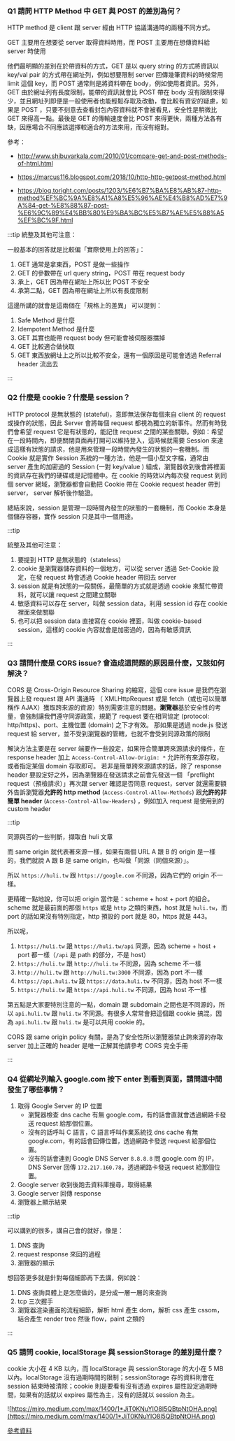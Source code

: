 ### Q1 請問 HTTP Method 中 GET 與 POST 的差別為何？

HTTP method 是 client 跟 server 經由 HTTP 協議溝通時的兩種不同方式。

GET 主要用在想要從 server 取得資料時用，而 POST 主要用在想傳資料給 server 時使用

他們最明顯的差別在於帶資料的方式，GET 是以 query string 的方式將資訊以 key/val pair 的方式帶在網址列，例如想要限制 server 回傳幾筆資料的時候常用 limit 這個 key，而 POST 通常則是將資料帶在 body，例如使用者資訊。另外，GET 由於網址列有長度限制，能帶的資訊就會比 POST 帶在 body 沒有限制來得少，並且網址列即便是一般使用者也能輕鬆存取及改動，會比較有資安的疑慮，如果是 POST ，只要不刻意去查看封包內容資料就不會被看見，安全性是稍微比 GET 來得高一點。最後是 GET 的傳輸速度會比 POST 來得更快，兩種方法各有缺，因應場合不同應該選擇較適合的方法來用，而沒有絕對。

參考：

- http://www.shibuvarkala.com/2010/01/compare-get-and-post-methods-of-html.html

- https://marcus116.blogspot.com/2018/10/http-http-getpost-method.html

- https://blog.toright.com/posts/1203/%E6%B7%BA%E8%AB%87-http-method%EF%BC%9A%E8%A1%A8%E5%96%AE%E4%B8%AD%E7%9A%84-get-%E8%88%87-post-%E6%9C%89%E4%BB%80%E9%BA%BC%E5%B7%AE%E5%88%A5%EF%BC%9F.html

:::tip 統整及其他可注意：

一般基本的回答就是比較偏「實際使用上的回答」：

1. GET 通常是拿東西，POST 是做一些操作
2. GET 的參數帶在 url query string，POST 帶在 request body
3. 承上，GET 因為帶在網址上所以比 POST 不安全
4. 承第二點，GET 因為帶在網址上所以有長度限制

這邊所講的就會是這兩個在「規格上的差異」 可以提到：

1. Safe Method 是什麼
2. Idempotent Method 是什麼
3. GET 其實也能帶 request body 但可能會被伺服器擋掉
4. GET 比較適合做快取
5. GET 東西放網址上之所以比較不安全，還有一個原因是可能會透過 Referral header 流出去

:::

### Q2 什麼是 cookie？什麼是 session？

HTTP protocol 是無狀態的 (stateful)，意即無法保存每個來自 client 的 request 或操作的狀態，因此 Server 會將每個 request 都視為獨立的新事件。然而有時我們會希望 request 它是有狀態的，能記住 request 之間的某些關聯。例如：希望在一段時間內，即便關閉頁面再打開可以維持登入，這時候就需要 Session 來達成這樣有狀態的請求，他是用來管理一段時間內發生的狀態的一套機制。而 Cookie 就是實作 Session 系統的一種方法，他是一個小型文字檔，通常由 server 產生的加密過的 Session (一對 key/value ) 組成，瀏覽器收到後會將裡面的資訊存在我們的硬碟或是記憶體中。在 cookie 的時效以內每次發 request 到同個 server 網域，瀏覽器都會自動把 Cookie 帶在 Cookie request header 帶到 server， server 解析後作驗證。

總結來說，session 是管理一段時間內發生的狀態的一套機制，而 Cookie 本身是個儲存容器，實作 session 只是其中一個用途。

:::tip

統整及其他可注意：

1.  要提到 HTTP 是無狀態的（stateless）
2.  cookie 是瀏覽器儲存資料的一個地方，可以從 server 透過 Set-Cookie 設定，在發 request 時會透過 Cookie header 帶回去 server
3.  session 就是有狀態的一段關係，最簡單的方式就是透過 cookie 來幫忙帶資料，就可以讓 request 之間建立關聯
4.  敏感資料可以存在 server，叫做 session data，利用 session id 存在 cookie 裡面來做關聯
5.  也可以把 session data 直接寫在 cookie 裡面，叫做 cookie-based session，這樣的 cookie 內容就會是加密過的，因為有敏感資訊

:::

### Q3 請問什麼是 CORS issue? 會造成這問題的原因是什麼，又該如何解決？

CORS 是 Cross-Origin Resource Sharing 的縮寫，這個 core issue 是我們在瀏覽器上發 request 跟 API 溝通時 （ XMLHttpRequest 或是 fetch（或也可以簡單稱作 AJAX）獲取跨來源的資源）特別需要注意的問題。**瀏覽器**基於安全性的考量，會強制讓我們遵守同源政策，規範了 request 要在相同協定 (protocol: http/https)、port、主機位置 (domain) 之下才有效。 那如果是透過 node.js 發送 request 給 server，並不受到瀏覽器的管轄，也就不會受到同源政策的限制

解決方法主要是在 server 端要作一些設定，如果符合簡單跨來源請求的條件，在 response header 加上 `Access-Control-Allow-Origin: *` 允許所有來源存取，或者指定某個 domain 存取即可。 若非是簡單跨來源請求的話，除了 response header 要設定好之外，因為瀏覽器在發送請求之前會先發送一個 「preflight request（預檢請求）」再次跟 server 確認是否同意 request，server 就還需要額外告訴瀏覽器**允許的 http method** (`Access-Control-Allow-Methods`) 跟**允許的非簡單 header** (`Access-Control-Allow-Headers`) ，例如加入 request 是使用到的 custom header

:::tip

同源與否的一些判斷，擷取自 huli 文章

而 same origin 就代表著來源一樣，如果有兩個 URL A 跟 B 的 origin 是一樣的，我們就說 A 跟 B 是 same origin，也叫做「同源（同個來源）」。

所以 `https://huli.tw` 跟 `https://google.com` 不同源，因為它們的 origin 不一樣。

更精確一點地說，你可以把 origin 當作是：scheme + host + port 的組合。scheme 就是最前面的那個 `https` 或是 `http` 之類的東西，host 就是 `huli.tw`，而 port 的話如果沒有特別指定，http 預設的 port 就是 80，https 就是 443。

所以呢，

1.  `https://huli.tw` 跟 `https://huli.tw/api` 同源，因為 scheme + host + port 都一樣（`/api` 是 path 的部分，不是 host）
2.  `https://huli.tw` 跟 `http://huli.tw` 不同源，因為 scheme 不一樣
3.  `http://huli.tw` 跟 `http://huli.tw:3000` 不同源，因為 port 不一樣
4.  `https://api.huli.tw` 跟 `https://data.huli.tw` 不同源，因為 host 不一樣
5.  `https://huli.tw` 跟 `https://api.huli.tw` 不同源，因為 host 不一樣

第五點是大家要特別注意的一點，domain 跟 subdomain 之間也是不同源的，所以 `api.huli.tw` 跟 `huli.tw` 不同源。有很多人常常會把這個跟 cookie 搞混，因為 `api.huli.tw` 跟 `huli.tw` 是可以共用 cookie 的。

CORS 跟 same origin policy 有關，是為了安全性所以瀏覽器禁止跨來源的存取 server 加上正確的 header 是唯一正解其他請參考 CORS 完全手冊

:::

### Q4 從網址列輸入 google.com 按下 enter 到看到頁面，請問這中間發生了哪些事情？

1. 取得 Google Server 的 IP 位置
   - 瀏覽器檢查 dns cache 有無 google.com，有的話會直就會透過網路卡發送 request 給那個位置。
   - 沒有的話呼叫 C 語言，C 語言呼叫作業系統找 dns cache 有無 google.com，有的話會回傳位置，透過網路卡發送 request 給那個位置。
   - 沒有的話會連到 Google DNS Server `8.8.8.8` 問 google.com 的 IP，DNS Server 回傳 `172.217.160.78`，透過網路卡發送 request 給那個位置。
2. Google server 收到後跑去資料庫搜尋，取得結果
3. Google server 回傳 response
4. 瀏覽器上顯示結果

:::tip

可以講到的很多，講自己會的就好，像是：

1.  DNS 查詢
2.  request response 來回的過程
3.  瀏覽器的顯示

想回答更多就是針對每個細節再下去講，例如說：

1.  DNS 查詢具體上是怎麼做的，是分成一層一層的來查詢
2.  tcp 三次握手
3.  瀏覽器渲染畫面的流程細節，解析 html 產生 dom，解析 css 產生 cssom，結合產生 render tree 然後 flow，paint 之類的

:::

### Q5 請問 cookie, localStorage 與 sessionStorage 的差別是什麼？

cookie 大小在 4 KB 以內，而 localStorage 與 sessionStorage 的大小在 5 MB 以內。localStorage 沒有過期時間的限制；sessionStorage 存的資料則會在 session 結束時被清除；cookie 則是要看有沒有透過 expires 屬性設定過期時間，如果有的話就以 expires 屬性為主，沒有的話就以 session 為主。

![https://miro.medium.com/max/1400/1*JiT0KNuYIO8l5QBtpNtOHA.png](https://miro.medium.com/max/1400/1*JiT0KNuYIO8l5QBtpNtOHA.png)

[參考資料](<[https://medium.com/@bebebobohaha/cookie-localstorage-sessionstorage-差異-9e1d5df3dd7f](https://medium.com/@bebebobohaha/cookie-localstorage-sessionstorage-%E5%B7%AE%E7%95%B0-9e1d5df3dd7f)>)
